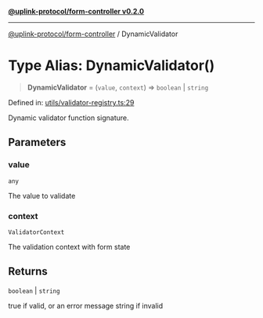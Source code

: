 [**@uplink-protocol/form-controller v0.2.0**](../README.md)

***

[@uplink-protocol/form-controller](../globals.md) / DynamicValidator

# Type Alias: DynamicValidator()

> **DynamicValidator** = (`value`, `context`) => `boolean` \| `string`

Defined in: [utils/validator-registry.ts:29](https://github.com/jmkcoder/uplink-protocol-form-controller/blob/8226087892ff308dad52ba8f951d70bde4dbbb0b/src/utils/validator-registry.ts#L29)

Dynamic validator function signature.

## Parameters

### value

`any`

The value to validate

### context

`ValidatorContext`

The validation context with form state

## Returns

`boolean` \| `string`

true if valid, or an error message string if invalid
